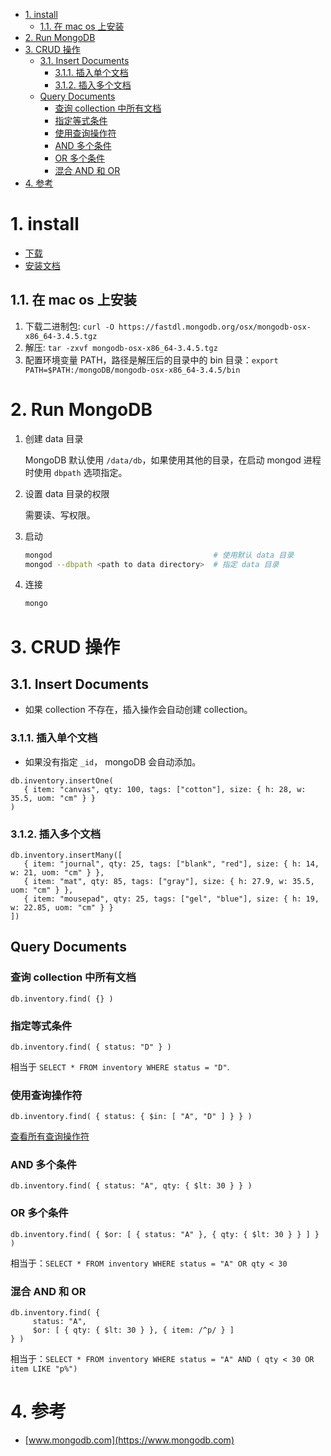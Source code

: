 <!-- TOC -->

- [1. install](#1-install)
    - [1.1. 在 mac os 上安装](#11-在-mac-os-上安装)
- [2. Run MongoDB](#2-run-mongodb)
- [3. CRUD 操作](#3-crud-操作)
    - [3.1. Insert Documents](#31-insert-documents)
        - [3.1.1. 插入单个文档](#311-插入单个文档)
        - [3.1.2. 插入多个文档](#312-插入多个文档)
    - [Query Documents](#query-documents)
        - [查询 collection 中所有文档](#查询-collection-中所有文档)
        - [指定等式条件](#指定等式条件)
        - [使用查询操作符](#使用查询操作符)
        - [AND 多个条件](#and-多个条件)
        - [OR 多个条件](#or-多个条件)
        - [混合 AND 和 OR](#混合-and-和-or)
- [4. 参考](#4-参考)

<!-- /TOC -->


# 1. install

* [下载](https://www.mongodb.com/download-center?jmp=nav#community)
* [安装文档](https://docs.mongodb.com/manual/installation/)

## 1.1. 在 mac os 上安装

1. 下载二进制包: `curl -O https://fastdl.mongodb.org/osx/mongodb-osx-x86_64-3.4.5.tgz`
2. 解压: `tar -zxvf mongodb-osx-x86_64-3.4.5.tgz`
3. 配置环境变量 PATH，路径是解压后的目录中的 bin 目录：`export PATH=$PATH:/mongoDB/mongodb-osx-x86_64-3.4.5/bin`


# 2. Run MongoDB

1. 创建 data 目录

    MongoDB 默认使用 `/data/db`，如果使用其他的目录，在启动 mongod 进程时使用 `dbpath` 选项指定。

2. 设置 data 目录的权限

    需要读、写权限。

3. 启动

    ```bash
    mongod                                    # 使用默认 data 目录
    mongod --dbpath <path to data directory>  # 指定 data 目录
    ```

4. 连接

    ```bash
    mongo
    ```


# 3. CRUD 操作

## 3.1. Insert Documents

* 如果 collection 不存在，插入操作会自动创建 collection。

### 3.1.1. 插入单个文档

* 如果没有指定 `_id`， mongoDB 会自动添加。

```mongodb
db.inventory.insertOne(
   { item: "canvas", qty: 100, tags: ["cotton"], size: { h: 28, w: 35.5, uom: "cm" } }
)
```

### 3.1.2. 插入多个文档

```mongodb
db.inventory.insertMany([
   { item: "journal", qty: 25, tags: ["blank", "red"], size: { h: 14, w: 21, uom: "cm" } },
   { item: "mat", qty: 85, tags: ["gray"], size: { h: 27.9, w: 35.5, uom: "cm" } },
   { item: "mousepad", qty: 25, tags: ["gel", "blue"], size: { h: 19, w: 22.85, uom: "cm" } }
])
```


## Query Documents

### 查询 collection 中所有文档

```mongodb
db.inventory.find( {} )
```

### 指定等式条件

```mongodb
db.inventory.find( { status: "D" } )
```

相当于 `SELECT * FROM inventory WHERE status = "D"`.


### 使用查询操作符

```mongodb
db.inventory.find( { status: { $in: [ "A", "D" ] } } )
```

[查看所有查询操作符](https://docs.mongodb.com/master/reference/operator/query/)


### AND 多个条件

```
db.inventory.find( { status: "A", qty: { $lt: 30 } } )
```

### OR 多个条件

```
db.inventory.find( { $or: [ { status: "A" }, { qty: { $lt: 30 } } ] } )
```

相当于：`SELECT * FROM inventory WHERE status = "A" OR qty < 30`

### 混合 AND 和 OR

```
db.inventory.find( {
     status: "A",
     $or: [ { qty: { $lt: 30 } }, { item: /^p/ } ]
} )
```

相当于：`SELECT * FROM inventory WHERE status = "A" AND ( qty < 30 OR item LIKE "p%")`





# 4. 参考

* [www.mongodb.com](https://www.mongodb.com)